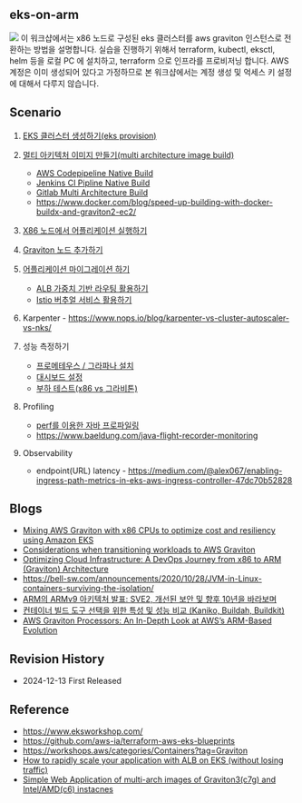 ## eks-on-arm ## 
![](https://github.com/gnosia93/eks-grv-mig/blob/main/tutorial/images/ws-archi-1.png)
이 워크샵에서는 x86 노드로 구성된 eks 클러스터를 aws graviton 인스턴스로 전환하는 방법을 설명합니다. 실습을 진행하기 위해서 terraform, kubectl, eksctl, helm 등을 로컬 PC 에 설치하고, terraform 으로 인프라를 프로비저닝 합니다. AWS 계정은 이미 생성되어 있다고 가정하므로 본 워크샵에서는 계정 생성 및 억세스 키 설정에 대해서 다루지 않습니다.  

## Scenario ##

1. [EKS 클러스터 생성하기(eks provision)](https://github.com/gnosia93/eks-grv-mig/blob/main/tutorial/1.infra.md)

2. [멀티 아키텍처 이미지 만들기(multi architecture image build)](https://github.com/gnosia93/eks-grv-mig/blob/main/tutorial/2.multi-arch-image.md)
       
   - [AWS Codepipeline Native Build](https://github.com/gnosia93/eks-grv-mig/blob/main/tutorial/2.multi-arch-codepipe.md)
   - [Jenkins CI Pipline Native Build](https://github.com/gnosia93/eks-grv-mig/blob/main/tutorial/2.multi-arch-jenkins.md)
   - [Gitlab Multi Architecture Build](https://github.com/gnosia93/eks-grv-mig/blob/main/tutorial/2.multi-arch-gitlab.md)
   - https://www.docker.com/blog/speed-up-building-with-docker-buildx-and-graviton2-ec2/
         
3. [X86 노드에서 어플리케이션 실행하기](https://github.com/gnosia93/eks-grv-mig/blob/main/tutorial/3.x86-app.md)
       
4. [Graviton 노드 추가하기](https://github.com/gnosia93/eks-grv-mig/blob/main/tutorial/4.graviton-nodegroup.md)

5. [어플리케이션 마이그레이션 하기](https://github.com/gnosia93/eks-grv-mig/blob/main/tutorial/5.app-mig.md)

    - [ALB 가중치 기반 라우팅 활용하기](https://github.com/gnosia93/eks-grv-mig/blob/main/tutorial/5-1.alb-weight-routing.md)
    - [Istio 버추얼 서비스 활용하기](https://github.com/gnosia93/eks-grv-mig/blob/main/tutorial/5-2.istio-routing.md)      

6. Karpenter - https://www.nops.io/blog/karpenter-vs-cluster-autoscaler-vs-nks/
  
7. 성능 측정하기
   
    - [프로메테우스 / 그라파나 설치](https://github.com/gnosia93/eks-grv-adp/blob/main/tutorial/6.perf-prometheus.md)
    - [대시보드 설정](https://github.com/gnosia93/eks-grv-mig/blob/main/tutorial/6.perf-mon.md)
    - [부하 테스트(x86 vs 그라비톤)](https://github.com/gnosia93/eks-grv-mig/blob/main/tutorial/6.perf-ab.md)

8. Profiling

    - [perf를 이용한 자바 프로파일링](https://github.com/gnosia93/eks-on-arm/blob/main/tutorial/8.perf-profiling.md)
    - https://www.baeldung.com/java-flight-recorder-monitoring

9. Observability
    
   - endpoint(URL) latency - https://medium.com/@alex067/enabling-ingress-path-metrics-in-eks-aws-ingress-controller-47dc70b52828
     
## Blogs ##

* [Mixing AWS Graviton with x86 CPUs to optimize cost and resiliency using Amazon EKS](https://aws.amazon.com/blogs/compute/mixing-aws-graviton-with-x86-cpus-to-optimize-cost-and-resilience-using-amazon-eks/)
* [Considerations when transitioning workloads to AWS Graviton](https://github.com/aws/aws-graviton-getting-started/blob/main/transition-guide.md)
* [Optimizing Cloud Infrastructure: A DevOps Journey from x86 to ARM (Graviton) Architecture](https://medium.com/@Nick_Chekushkin/optimizing-cloud-infrastructure-a-devops-journey-from-x86-to-arm-graviton-architecture-78df829d39c6)
* https://bell-sw.com/announcements/2020/10/28/JVM-in-Linux-containers-surviving-the-isolation/
* [ARM의 ARMv9 아키텍처 발표: SVE2, 개선된 보안 및 향후 10년을 바라보며](https://blog.naver.com/steve5636/222295280395)
* [컨테이너 빌드 도구 선택을 위한 특성 및 성능 비교 (Kaniko, Buildah, Buildkit)](https://nangman14.tistory.com/92)
* [AWS Graviton Processors: An In-Depth Look at AWS’s ARM-Based Evolution](https://medium.com/@sufleio/aws-graviton-processors-an-in-depth-look-at-awss-arm-based-evolution-02ffc316ef1d)
  
## Revision History ##
* 2024-12-13 First Released

## Reference ##

* https://www.eksworkshop.com/
* https://github.com/aws-ia/terraform-aws-eks-blueprints
* https://workshops.aws/categories/Containers?tag=Graviton
* [How to rapidly scale your application with ALB on EKS (without losing traffic)](https://github.com/aws-samples/app-health-with-aws-load-balancer-controller/tree/main)
* [Simple Web Application of multi-arch images of Graviton3(c7g) and Intel/AMD(c6) instacnes](https://github.com/aws-samples/app-health-with-aws-load-balancer-controller/tree/main/simple-multiarch-app)
